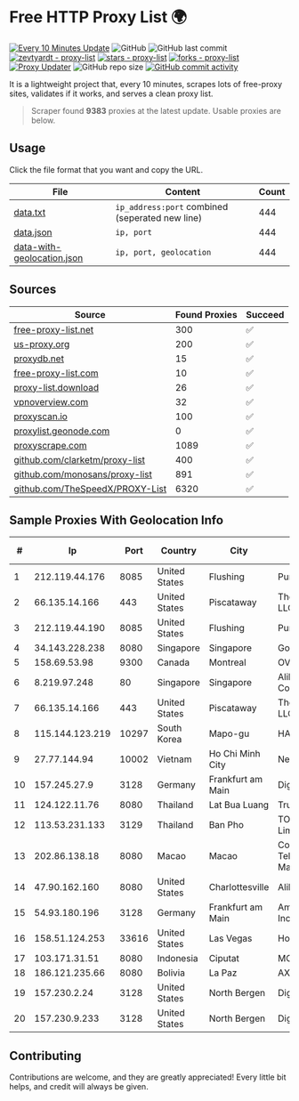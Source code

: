 
# Free HTTP Proxy List 🌍

[![Every 10 Minutes Update](https://github.com/mertguvencli/http-proxy-list/actions/workflows/main.yml/badge.svg?branch=main)](https://github.com/mertguvencli/http-proxy-list/actions/workflows/main.yml)
![GitHub](https://img.shields.io/github/license/mertguvencli/http-proxy-list)
![GitHub last commit](https://img.shields.io/github/last-commit/mertguvencli/http-proxy-list)
[![zevtyardt - proxy-list](https://img.shields.io/static/v1?label=zevtyardt&message=proxy-list&color=blue&logo=github)](https://github.com/zevtyardt/proxy-list "Go to GitHub repo")
[![stars - proxy-list](https://img.shields.io/github/stars/zevtyardt/proxy-list?style=social)](https://github.com/zevtyardt/proxy-list)
[![forks - proxy-list](https://img.shields.io/github/forks/zevtyardt/proxy-list?style=social)](https://github.com/zevtyardt/proxy-list)
[![Proxy Updater](https://github.com/zevtyardt/proxy-list/workflows/Proxy%20Updater/badge.svg)](https://github.com/zevtyardt/proxy-list/actions?query=workflow:"Proxy+Updater")
![GitHub repo size](https://img.shields.io/github/repo-size/zevtyardt/proxy-list)
[![GitHub commit activity](https://img.shields.io/github/commit-activity/m/zevtyardt/proxy-list?logo=commits)](https://github.com/zevtyardt/proxy-list/commits/main)

It is a lightweight project that, every 10 minutes, scrapes lots of free-proxy sites, validates if it works, and serves a clean proxy list.

> Scraper found **9383** proxies at the latest update. Usable proxies are below.

## Usage

Click the file format that you want and copy the URL.

|File|Content|Count|
|----|-------|-----|
|[data.txt](https://raw.githubusercontent.com/mertguvencli/http-proxy-list/main/proxy-list/data.txt)|`ip_address:port` combined (seperated new line)|444|
|[data.json](https://raw.githubusercontent.com/mertguvencli/http-proxy-list/main/proxy-list/data.json)|`ip, port`|444|
|[data-with-geolocation.json](https://raw.githubusercontent.com/mertguvencli/http-proxy-list/main/proxy-list/data-with-geolocation.json)|`ip, port, geolocation`|444|

## Sources

|Source|Found Proxies|Succeed|
|------|-------------|-------|
|[free-proxy-list.net](https://free-proxy-list.net)|300|✅|
|[us-proxy.org](https://www.us-proxy.org)|200|✅|
|[proxydb.net](http://proxydb.net)|15|✅|
|[free-proxy-list.com](https://free-proxy-list.com/?page=&port=&type%5B%5D=http&type%5B%5D=https&up_time=0&search=Search)|10|✅|
|[proxy-list.download](https://www.proxy-list.download/HTTP)|26|✅|
|[vpnoverview.com](https://vpnoverview.com/privacy/anonymous-browsing/free-proxy-servers)|32|✅|
|[proxyscan.io](https://www.proxyscan.io)|100|✅|
|[proxylist.geonode.com](https://proxylist.geonode.com/api/proxy-list?limit=300&page=1&sort_by=lastChecked&sort_type=desc&protocols=http,https)|0|✅|
|[proxyscrape.com](https://api.proxyscrape.com/v2/?request=displayproxies&protocol=http&timeout=10000&country=all&ssl=all&anonymity=all)|1089|✅|
|[github.com/clarketm/proxy-list](https://raw.githubusercontent.com/clarketm/proxy-list/master/proxy-list-raw.txt)|400|✅|
|[github.com/monosans/proxy-list](https://raw.githubusercontent.com/monosans/proxy-list/main/proxies/http.txt)|891|✅|
|[github.com/TheSpeedX/PROXY-List](https://raw.githubusercontent.com/TheSpeedX/PROXY-List/master/http.txt)|6320|✅|


## Sample Proxies With Geolocation Info

|#|Ip|Port|Country|City|Internet Service Provider|
|-|--|----|-------|----|-------------------------|
|1|212.119.44.176|8085|United States|Flushing|PureVoltage Hosting Inc.|
|2|66.135.14.166|443|United States|Piscataway|The Constant Company, LLC|
|3|212.119.44.190|8085|United States|Flushing|PureVoltage Hosting Inc.|
|4|34.143.228.238|8080|Singapore|Singapore|Google LLC|
|5|158.69.53.98|9300|Canada|Montreal|OVH SAS|
|6|8.219.97.248|80|Singapore|Singapore|Alibaba (US) Technology Co., Ltd.|
|7|66.135.14.166|443|United States|Piscataway|The Constant Company, LLC|
|8|115.144.123.219|10297|South Korea|Mapo-gu|HAIonNet|
|9|27.77.144.94|10002|Vietnam|Ho Chi Minh City|Newass2011xDSLHCMC|
|10|157.245.27.9|3128|Germany|Frankfurt am Main|DigitalOcean, LLC|
|11|124.122.11.76|8080|Thailand|Lat Bua Luang|True Internet Co., Ltd.|
|12|113.53.231.133|3129|Thailand|Ban Pho|TOT Public Company Limited|
|13|202.86.138.18|8080|Macao|Macao|Companhia de Telecomunicacoes de Macau|
|14|47.90.162.160|8080|United States|Charlottesville|Alibaba.com LLC|
|15|54.93.180.196|3128|Germany|Frankfurt am Main|Amazon Technologies Inc.|
|16|158.51.124.253|33616|United States|Las Vegas|Hostodo|
|17|103.171.31.51|8080|Indonesia|Ciputat|MORATELINDONAP|
|18|186.121.235.66|8080|Bolivia|La Paz|AXS Bolivia S. A.|
|19|157.230.2.24|3128|United States|North Bergen|DigitalOcean, LLC|
|20|157.230.9.233|3128|United States|North Bergen|DigitalOcean, LLC|



## Contributing

Contributions are welcome, and they are greatly appreciated! Every
little bit helps, and credit will always be given.

